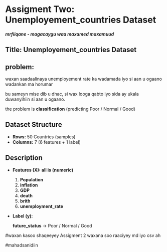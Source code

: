 # Assigment Two: Unemployement_countries Dataset

##### mrfiiqane - magacaygu waa maxamed maxamuud

## Title: Unemployement_countries Dataset

## problem:

waxan saadaalinaya unemployement rate ka wadamada iyo si aan u ogaano wadankan ma horumar

bu sameyn mise dib u dhac, si wax looga qabto iyo sida ay ukala duwanyihiin si aan u ogaano.

the problem is **classification** (predicting Poor / Normal / Good)

## Dataset Structure

* **Rows:** 50 Countries (samples)
* **Columns:** 7 (6 features + 1 label)

## Description

* **Features (X): all is (numeric)**

  1. **Population**
  2. **inflation**
  3. **GDP**
  4. **death**
  5. **brith**
  6. **unemployment_rate**
* **Label (y):**

  **future_status** → Poor / Normal / Good


#waxan kasoo shaqeeyey Assigment 2 waxana soo raaciyey md iyo csv ah

 #mahadsanidiin
